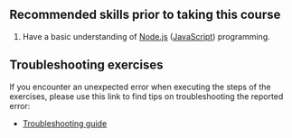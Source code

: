 ## Recommended skills prior to taking this course

1. Have a basic understanding of [Node.js](https://nodejs.org/) ([JavaScript](https://nodejs.org/about/)) programming.

## Troubleshooting exercises

If you encounter an unexpected error when executing the steps of the exercises, please use this link to find tips on troubleshooting the reported error:

- [Troubleshooting guide](TROUBLESHOOTING.md)
